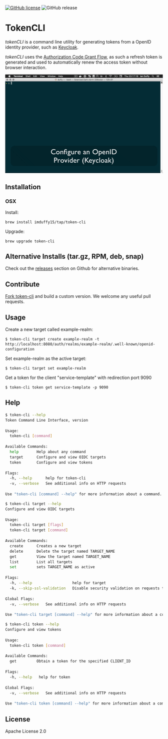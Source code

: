 [![GitHub license](https://img.shields.io/github/license/imduffy15/token-cli.svg)](https://github.com/imduffy15/token-cli/blob/master/LICENSE)
![GitHub release](https://img.shields.io/github/release/imduffy15/token-cli.svg)

# TokenCLI

_tokenCLI_ is a command line utility for generating tokens from a OpenID identity provider, such as [Keycloak](https://www.keycloak.org/).

_tokenCLI_ uses the [Authorization Code Grant Flow](https://developer.okta.com/authentication-guide/implementing-authentication/auth-code), as such a refresh token is generated and used to automatically renew the access token without browser interaction.

![token-cli - The OpenID token generator](images/walkthrough.gif)

## Installation

### OSX

Install:

```
brew install imduffy15/tap/token-cli
```

Upgrade:

```
brew upgrade token-cli
```


## Alternative Installs (tar.gz, RPM, deb, snap)
Check out the [releases](https://github.com/imduffy15/token-cli/releases) section on Github for alternative binaries.

## Contribute
[Fork token-cli](https://github.com/imduffy15/token-cli) and build a custom version. We welcome any useful pull requests.

## Usage

Create a new target called example-realm:

```
$ token-cli target create example-realm -t http://localhost:8080/auth/realms/example-realm/.well-known/openid-configuration
```

Set example-realm as the active target:

```
$ token-cli target set example-realm
```

Get a token for the client "service-template" with redirection port 9090

```
$ token-cli token get service-template -p 9090
```

## Help

```bash
$ token-cli --help
Token Command Line Interface, version

Usage:
  token-cli [command]

Available Commands:
  help        Help about any command
  target      Configure and view OIDC targets
  token       Configure and view tokens

Flags:
  -h, --help      help for token-cli
  -v, --verbose   See additional info on HTTP requests

Use "token-cli [command] --help" for more information about a command.
```

```bash
$ token-cli target --help
Configure and view OIDC targets

Usage:
  token-cli target [flags]
  token-cli target [command]

Available Commands:
  create      Creates a new target
  delete      Delete the target named TARGET_NAME
  get         View the target named TARGET_NAME
  list        List all targets
  set         sets TARGET_NAME as active

Flags:
  -h, --help                  help for target
  -k, --skip-ssl-validation   Disable security validation on requests to this target

Global Flags:
  -v, --verbose   See additional info on HTTP requests

Use "token-cli target [command] --help" for more information about a command.
```

```bash
$ token-cli token --help
Configure and view tokens

Usage:
  token-cli token [command]

Available Commands:
  get         Obtain a token for the specified CLIENT_ID

Flags:
  -h, --help   help for token

Global Flags:
  -v, --verbose   See additional info on HTTP requests

Use "token-cli token [command] --help" for more information about a command.
```

## License 

Apache License 2.0  
